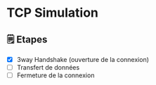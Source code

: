 # TCP Simulation

## 🗒 Etapes
- [x] 3way Handshake (ouverture de la connexion)
- [ ] Transfert de données
- [ ] Fermeture de la connexion